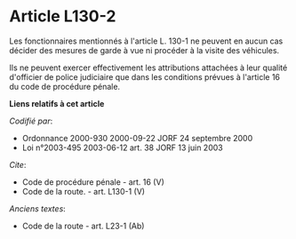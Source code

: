 # Article L130-2

Les fonctionnaires mentionnés à l'article L. 130-1 ne peuvent en aucun cas décider des mesures de garde à vue ni procéder à
la visite des véhicules. 

Ils ne peuvent exercer effectivement les attributions attachées à leur qualité d'officier de police judiciaire que dans les
conditions prévues à l'article 16 du code de procédure pénale.

**Liens relatifs à cet article**

_Codifié par_:

  - Ordonnance 2000-930 2000-09-22 JORF 24 septembre 2000
  - Loi n°2003-495 2003-06-12 art. 38 JORF 13 juin 2003

_Cite_:

  - Code de procédure pénale - art. 16 (V)
  - Code de la route. - art. L130-1 (V)

_Anciens textes_:

  - Code de la route - art. L23-1 (Ab)

